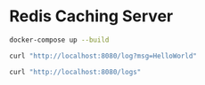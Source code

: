 # Redis Caching Server

```bash
docker-compose up --build

curl "http://localhost:8080/log?msg=HelloWorld"

curl "http://localhost:8080/logs"
```
